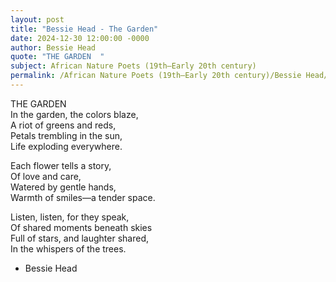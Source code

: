 ```yaml
---
layout: post
title: "Bessie Head - The Garden"
date: 2024-12-30 12:00:00 -0000
author: Bessie Head
quote: "THE GARDEN  "
subject: African Nature Poets (19th–Early 20th century)
permalink: /African Nature Poets (19th–Early 20th century)/Bessie Head/Bessie Head - The Garden
---
```


THE GARDEN  
In the garden, the colors blaze,  
A riot of greens and reds,  
Petals trembling in the sun,  
Life exploding everywhere.  

Each flower tells a story,  
Of love and care,  
Watered by gentle hands,  
Warmth of smiles—a tender space.  

Listen, listen, for they speak,  
Of shared moments beneath skies  
Full of stars, and laughter shared,  
In the whispers of the trees.  


- Bessie Head
